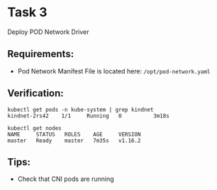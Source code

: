 # Task 3

Deploy POD Network Driver


## Requirements:
- Pod Network Manifest File is located here: `/opt/pod-network.yaml`


## Verification:
```
kubectl get pods -n kube-system | grep kindnet
kindnet-2rs42    1/1     Running   0          3m18s

kubectl get nodes
NAME     STATUS   ROLES    AGE     VERSION
master   Ready    master   7m35s   v1.16.2
```

## Tips:
- Check that CNI pods are running